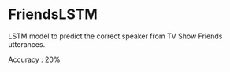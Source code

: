 # FriendsLSTM
LSTM model to predict the correct speaker from TV Show Friends utterances.

Accuracy : 20%
